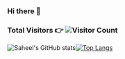 ### Hi there 👋

### <p>Total Visitors 👉 ![Visitor Count](https://profile-counter.glitch.me/{saheelraut}/count.svg)</p>



![Saheel's GitHub stats](https://github-readme-stats.vercel.app/api?username=saheelraut&show_icons=true&theme=dark&count_private=true&show_icons=true)[![Top Langs](https://github-readme-stats.vercel.app/api/top-langs/?username=saheelraut&layout=compact&hide=c,c++&exclude_repo=CS544-Programming-for-the-Web&langs_count=10&count_private=true)](https://github.com/anuraghazra/github-readme-stats)





